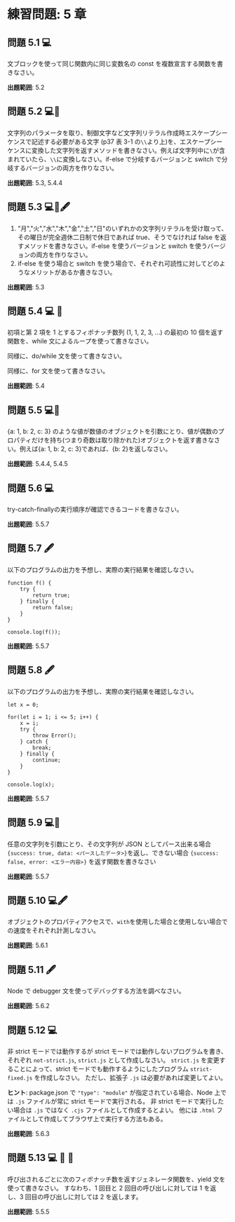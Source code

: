 # 練習問題: 5 章

## 問題 5.1 💻

文ブロックを使って同じ関数内に同じ変数名の const を複数宣言する関数を書きなさい。

**出題範囲**: 5.2

## 問題 5.2 💻🧪

文字列のパラメータを取り、制御文字など文字列リテラル作成時エスケープシーケンスで記述する必要がある文字 (p37 表 3-1 の`\\`より上)を、エスケープシーケンスに変換した文字列を返すメソッドを書きなさい。例えば文字列中に`\`が含まれていたら、`\\`に変換しなさい。if-else で分岐するバージョンと switch で分岐するバージョンの両方を作りなさい。

**出題範囲**: 5.3, 5.4.4

## 問題 5.3 💻🧪🖋️

1. "月","火","水","木","金","土","日"のいずれかの文字列リテラルを受け取って、その曜日が完全週休二日制で休日であれば true、そうでなければ false を返すメソッドを書きなさい。if-else を使うバージョンと switch を使うバージョンの両方を作りなさい。
2. if-else を使う場合と switch を使う場合で、それぞれ可読性に対してどのようなメリットがあるか書きなさい。

**出題範囲**: 5.3

## 問題 5.4 💻 🧪

初項と第 2 項を 1 とするフィボナッチ数列 (1, 1, 2, 3, ...) の最初の 10 個を返す関数を、while 文によるループを使って書きなさい。

同様に、do/while 文を使って書きなさい。

同様に、for 文を使って書きなさい。

**出題範囲**: 5.4

## 問題 5.5 💻🧪

{a: 1, b: 2, c: 3} のような値が数値のオブジェクトを引数にとり、値が偶数のプロパティだけを持ち(つまり奇数は取り除かれた)オブジェクトを返す書きなさい。例えば{a: 1, b: 2, c: 3}であれば、{b: 2}を返しなさい。

**出題範囲**: 5.4.4, 5.4.5

## 問題 5.6 💻

try-catch-finallyの実行順序が確認できるコードを書きなさい。

**出題範囲**: 5.5.7

## 問題 5.7 🖋️

以下のプログラムの出力を予想し、実際の実行結果を確認しなさい。

```
function f() {
    try {
        return true;
    } finally {
        return false;
    }
}

console.log(f());
```

**出題範囲**: 5.5.7

## 問題 5.8 🖋️

以下のプログラムの出力を予想し、実際の実行結果を確認しなさい。

```
let x = 0;

for(let i = 1; i <= 5; i++) {
    x = i;
    try {
        throw Error();
    } catch {
        break;
    } finally {
        continue;
    }
}

console.log(x);
```

**出題範囲**: 5.5.7

## 問題 5.9 💻🧪

任意の文字列を引数にとり、その文字列が JSON としてパース出来る場合 `{success: true, data: <パースしたデータ>}`を返し、できない場合 `{success: false, error: <エラー内容>}` を返す関数を書きなさい

**出題範囲**: 5.5.7

## 問題 5.10 💻🖋️

オブジェクトのプロパティアクセスで、`with`を使用した場合と使用しない場合での速度をそれぞれ計測しなさい。

**出題範囲**: 5.6.1

## 問題 5.11 🖋️

Node で debugger 文を使ってデバッグする方法を調べなさい。

**出題範囲**: 5.6.2

## 問題 5.12 💻

非 strict モードでは動作するが strict モードでは動作しないプログラムを書き、それぞれ `not-strict.js`, `strict.js` として作成しなさい。
`strict.js` を変更することによって、strict モードでも動作するようにしたプログラム `strict-fixed.js` を作成しなさい。
ただし、拡張子 `.js` は必要があれば変更してよい。

**ヒント**:
package.json で `"type": "module"` が指定されている場合、Node 上では `.js` ファイルが常に strict モードで実行される。
非 strict モードで実行したい場合は `.js` ではなく `.cjs` ファイルとして作成するとよい。
他には `.html` ファイルとして作成してブラウザ上で実行する方法もある。

**出題範囲**: 5.6.3

## 問題 5.13 💻 🧪 💪

呼び出されるごとに次のフィボナッチ数を返すジェネレータ関数を、yield 文を使って書きなさい。
すなわち、1 回目と 2 回目の呼び出しに対しては 1 を返し、3 回目の呼び出しに対しては 2 を返します。

**出題範囲**: 5.5.5
